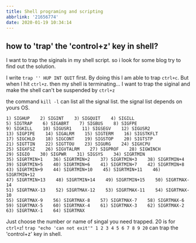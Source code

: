 ```yaml
---
title: Shell programing and scripting
abbrlink: '21656774'
date: 2020-01-19 10:34:14
---
```


## how to 'trap' the 'control+z' key in shell?

I want to trap the siginals in my shell script. so i look for some blog try to find out the solution.

I write `trap '' HUP INT QUIT` first. By doing this I am able to trap `ctrl+c`. But when I hit `ctrl+z`. then my shell is terminating... I want to trap the siginal and make the shell can't be suspended by `ctrl+z`

the command `kill -l` can list all the signal list. the signal list depends on yours OS.

```
1) SIGHUP    2) SIGINT    3) SIGQUIT    4) SIGILL
5) SIGTRAP    6) SIGABRT    7) SIGBUS    8) SIGFPE
9) SIGKILL    10) SIGUSR1    11) SIGSEGV    12) SIGUSR2
13) SIGPIPE    14) SIGALRM    15) SIGTERM    16) SIGSTKFLT
17) SIGCHLD    18) SIGCONT    19) SIGSTOP    20) SIGTSTP
21) SIGTTIN    22) SIGTTOU    23) SIGURG    24) SIGXCPU
25) SIGXFSZ    26) SIGVTALRM    27) SIGPROF    28) SIGWINCH
29) SIGIO    30) SIGPWR    31) SIGSYS    34) SIGRTMIN
35) SIGRTMIN+1    36) SIGRTMIN+2    37) SIGRTMIN+3    38) SIGRTMIN+4
39) SIGRTMIN+5    40) SIGRTMIN+6    41) SIGRTMIN+7    42) SIGRTMIN+8
43) SIGRTMIN+9    44) SIGRTMIN+10    45) SIGRTMIN+11    46) SIGRTMIN+12
47) SIGRTMIN+13    48) SIGRTMIN+14    49) SIGRTMIN+15    50) SIGRTMAX-14
51) SIGRTMAX-13    52) SIGRTMAX-12    53) SIGRTMAX-11    54) SIGRTMAX-10
55) SIGRTMAX-9    56) SIGRTMAX-8    57) SIGRTMAX-7    58) SIGRTMAX-6
59) SIGRTMAX-5    60) SIGRTMAX-4    61) SIGRTMAX-3    62) SIGRTMAX-2
63) SIGRTMAX-1    64) SIGRTMAX 
```

Just choose the number or name of singal you need trapped. 20 is for `ctrl+z`! `trap "echo 'can not exit'" 1 2 3 4 5 6 7 8 9 20` can trap the 'control+z' key in shell.
